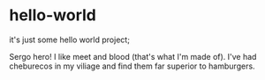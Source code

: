# hello-world
it's just some hello world project;

Sergo hero! I like meet and blood (that's what I'm made of).
I've had cheburecos in my viliage and find them far superior to hamburgers.
